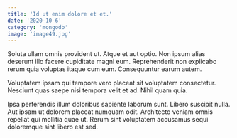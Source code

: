 ```yaml
---
title: 'Id ut enim dolore et et.'
date: '2020-10-6'
category: 'mongodb'
image: 'image49.jpg'
---
```


Soluta ullam omnis provident ut. Atque et aut optio. Non ipsum alias deserunt illo facere cupiditate magni eum. Reprehenderit non explicabo rerum quia voluptas itaque cum eum. Consequuntur earum autem.
 Voluptatem ipsam qui tempore vero placeat sit voluptatem consectetur. Nesciunt quas saepe nisi tempora velit et ad. Nihil quam quia.
 Ipsa perferendis illum doloribus sapiente laborum sunt. Libero suscipit nulla. Aut ipsam ut dolorem placeat numquam odit. Architecto veniam omnis repellat qui mollitia quae ut. Rerum sint voluptatem accusamus sequi doloremque sint libero est sed.
